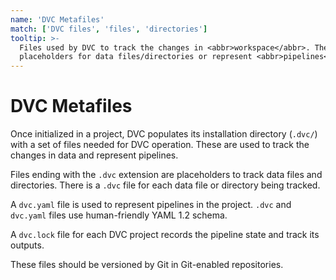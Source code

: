 ```yaml
---
name: 'DVC Metafiles'
match: ['DVC files', 'files', 'directories']
tooltip: >-
  Files used by DVC to track the changes in <abbr>workspace</abbr>. They can be
  placeholders for data files/directories or represent <abbr>pipelines</abbr>.
---
```


<!--
Mention codification? + link to /doc/use-cases/versioning-data-and-model-files
-->

# DVC Metafiles

Once initialized in a <abbr>project</abbr>, DVC populates its installation
directory (`.dvc/`) with a set of files needed for DVC operation. These are used
to track the changes in data and represent <abbr>pipelines</abbr>.

Files ending with the `.dvc` extension are placeholders to track data files and
directories. There is a `.dvc` file for each data file or directory being
tracked.

A `dvc.yaml` file is used to represent <abbr>pipelines</abbr> in the
<abbr>project</abbr>. `.dvc` and `dvc.yaml` files use human-friendly YAML 1.2
schema.

A `dvc.lock` file for each <abbr>DVC project</abbr> records the pipeline state
and track its outputs.

These files should be versioned by Git in Git-enabled repositories.
